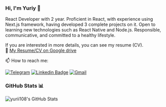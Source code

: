 ### Hi, I'm Yuriy 👋

React Developer with 2 year. Proficient in React, with experience using Next.js framework, having developed 3 complete projects on it. Open to learning new technologies such as React Native and Node.js. Responsible, communicative, and committed to a healthy lifestyle.

If you are interested in more details, you can see my resume (CV). <br/>
:paperclip: [My Resume/CV on Google drive](https://drive.google.com/file/d/1W_A1-Vb2RX-onAl-GP7DMZCX_BsyRzu8/view) 

📫 How to reach me:

[![Telegram](https://img.shields.io/badge/Yurii_Paraska-2CA5E0?logo=telegram&logoColor=white)](https://t.me/yurii_paraska)
[![Linkedin Badge](https://img.shields.io/badge/-Yurii_Paraska-0e76a8?style=flat&labelColor=0e76a8&logo=linkedin&logoColor=white)](https://www.linkedin.com/in/paraska108/) 
[![Gmail](https://img.shields.io/badge/-Gmail:_Yurii_Paraska-D14836?style=flat&labelColor=c0392b&logo=gmail&logoColor=white)](mailto:yurii.paraska@gmail.com)


### GitHub Stats 📊 

<img alt="yurii108's GitHub Stats" src="https://github-readme-stats.vercel.app/api/top-langs/?username=yurii108&langs_count=8&layout=compact" />

<!--
**Yurii108/yurii108** is a ✨ _special_ ✨ repository because its `README.md` (this file) appears on your GitHub profile.

Here are some ideas to get you started:

- 🔭 I’m currently working on ...
- 🌱 I’m currently learning ...
- 👯 I’m looking to collaborate on ...
- 🤔 I’m looking for help with ...
- 💬 Ask me about ...

- 😄 Pronouns: ...
- ⚡ Fun fact: ...
-->
